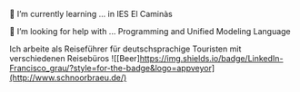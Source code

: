 🌱 I’m currently learning ... in IES El Caminàs

🤔 I’m looking for help with ... Programming and Unified Modeling Language

Ich arbeite als Reiseführer für deutschsprachige Touristen mit verschiedenen Reisebüros
![[Beer]https://img.shields.io/badge/LinkedIn-Francisco_grau/?style=for-the-badge&logo=appveyor](http://www.schnoorbraeu.de/)
